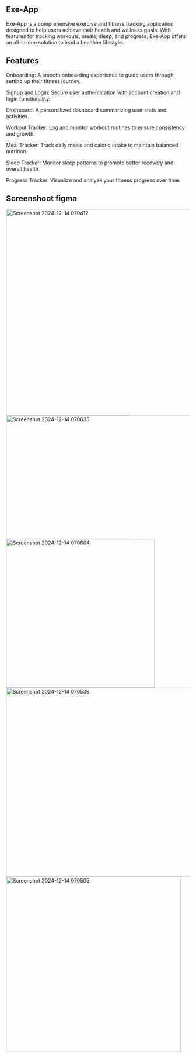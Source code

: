 ## Exe-App

Exe-App is a comprehensive exercise and fitness tracking application designed to help users achieve their health and wellness goals. With features for tracking workouts, meals, sleep, and progress, Exe-App offers an all-in-one solution to lead a healthier lifestyle.

##  Features

   Onboarding: A smooth onboarding experience to guide users through setting up their fitness journey.
   
   Signup and Login: Secure user authentication with account creation and login functionality.
   
   Dashboard: A personalized dashboard summarizing user stats and activities.
   
   Workout Tracker: Log and monitor workout routines to ensure consistency and growth.
   
   Meal Tracker: Track daily meals and caloric intake to maintain balanced nutrition.
   
   Sleep Tracker: Monitor sleep patterns to promote better recovery and overall health.
   
   Progress Tracker: Visualize and analyze your fitness progress over time.

   
   ## Screenshoot figma

   
<img width="564" alt="Screenshot 2024-12-14 070412" src="https://github.com/user-attachments/assets/899bdf31-cae0-4e94-a346-34ac96ae19c4" />
<img width="338" alt="Screenshot 2024-12-14 070635" src="https://github.com/user-attachments/assets/352fd1c1-9b22-43bc-b309-d359d091fa13" />
<img width="407" alt="Screenshot 2024-12-14 070604" src="https://github.com/user-attachments/assets/2c09e714-5794-4b67-ad27-14cfb4bbb546" />
<img width="517" alt="Screenshot 2024-12-14 070536" src="https://github.com/user-attachments/assets/1401da5e-86cf-41ab-825c-302a638ab38b" />
<img width="479" alt="Screenshot 2024-12-14 070505" src="https://github.com/user-attachments/assets/23ccd922-0dda-4fec-bd9e-2a218befd94e" />
